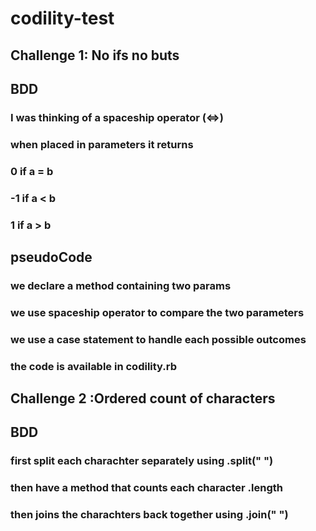 # codility-test

## Challenge 1: No ifs no buts

## BDD
### I was thinking of a spaceship operator (<=>)
### when placed in parameters it returns 
### 0 if a = b
### -1 if a < b
### 1 if a > b 


## pseudoCode 

### we declare a method containing two params
### we use spaceship operator to compare the two parameters
### we use a case statement to handle each possible outcomes

### the code is available in codility.rb


## Challenge 2 :Ordered count of characters

## BDD
### first split each charachter separately using .split(" ")
### then have a method that counts each character .length
### then joins the charachters back together using .join(" ")
